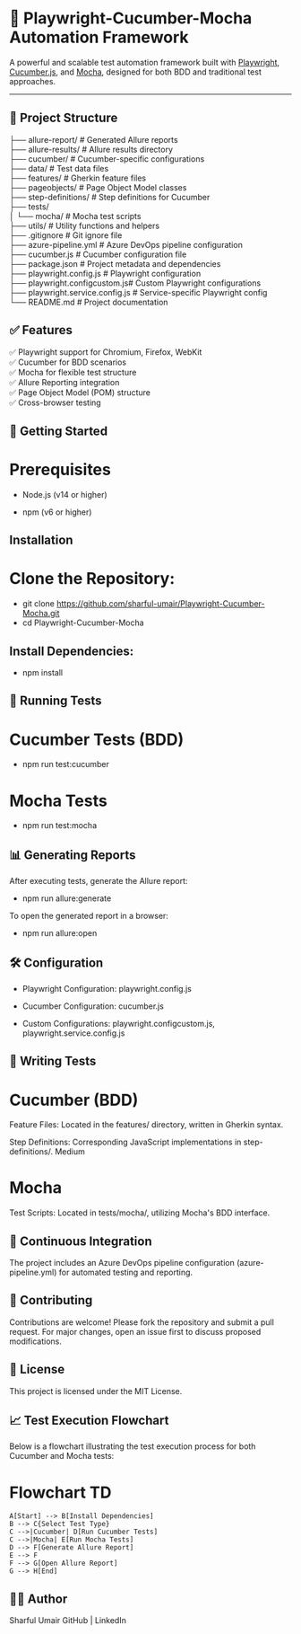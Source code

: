 
# 🚀 Playwright-Cucumber-Mocha Automation Framework

A powerful and scalable test automation framework built with [Playwright](https://playwright.dev/), [Cucumber.js](https://github.com/cucumber/cucumber-js), and [Mocha](https://mochajs.org/), designed for both BDD and traditional test approaches.

---

## 📁 Project Structure

├── allure-report/            # Generated Allure reports<br>
├── allure-results/           # Allure results directory<br>
├── cucumber/                 # Cucumber-specific configurations<br>
├── data/                     # Test data files<br>
├── features/                 # Gherkin feature files<br>
├── pageobjects/              # Page Object Model classes<br>
├── step-definitions/         # Step definitions for Cucumber<br>
├── tests/<br>
│   └── mocha/                # Mocha test scripts<br>
├── utils/                    # Utility functions and helpers<br>
├── .gitignore                # Git ignore file<br>
├── azure-pipeline.yml        # Azure DevOps pipeline configuration<br>
├── cucumber.js               # Cucumber configuration file<br>
├── package.json              # Project metadata and dependencies<br>
├── playwright.config.js      # Playwright configuration<br>
├── playwright.configcustom.js# Custom Playwright configurations<br>
├── playwright.service.config.js # Service-specific Playwright config<br>
└── README.md                 # Project documentation<br>



## ✅ Features
✅ Playwright support for Chromium, Firefox, WebKit<br>
✅ Cucumber for BDD scenarios<br>
✅ Mocha for flexible test structure<br>
✅ Allure Reporting integration<br>
✅ Page Object Model (POM) structure<br>
✅ Cross-browser testing<br>


## 🚀 Getting Started
# Prerequisites
- Node.js (v14 or higher)

- npm (v6 or higher)

## Installation
# Clone the Repository:

- git clone https://github.com/sharful-umair/Playwright-Cucumber-Mocha.git
- cd Playwright-Cucumber-Mocha

## Install Dependencies:

- npm install

## 🧪 Running Tests
# Cucumber Tests (BDD)

- npm run test:cucumber

# Mocha Tests

- npm run test:mocha


## 📊 Generating Reports
After executing tests, generate the Allure report:

- npm run allure:generate

To open the generated report in a browser:

- npm run allure:open


## 🛠️ Configuration

- Playwright Configuration: playwright.config.js

- Cucumber Configuration: cucumber.js

- Custom Configurations: playwright.configcustom.js, playwright.service.config.js


## 📄 Writing Tests

# Cucumber (BDD)
Feature Files: Located in the features/ directory, written in Gherkin syntax.

Step Definitions: Corresponding JavaScript implementations in step-definitions/.
Medium

# Mocha
Test Scripts: Located in tests/mocha/, utilizing Mocha's BDD interface.


## 🔄 Continuous Integration
The project includes an Azure DevOps pipeline configuration (azure-pipeline.yml) for automated testing and reporting.


## 🤝 Contributing
Contributions are welcome! Please fork the repository and submit a pull request. For major changes, open an issue first to discuss proposed modifications.


## 📄 License
This project is licensed under the MIT License.


## 📈 Test Execution Flowchart
Below is a flowchart illustrating the test execution process for both Cucumber and Mocha tests:


# Flowchart TD
    A[Start] --> B[Install Dependencies]
    B --> C{Select Test Type}
    C -->|Cucumber| D[Run Cucumber Tests]
    C -->|Mocha| E[Run Mocha Tests]
    D --> F[Generate Allure Report]
    E --> F
    F --> G[Open Allure Report]
    G --> H[End]


## 👨‍💻 Author
Sharful Umair
GitHub | LinkedIn
